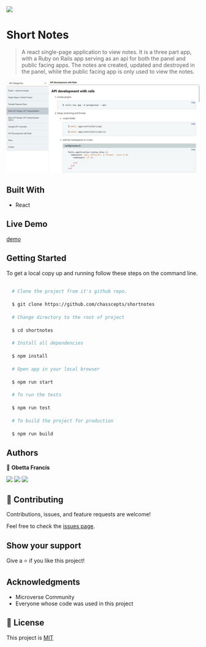 ![](https://img.shields.io/badge/Microverse-blueviolet)

# Short Notes

> A react single-page application to view notes. It is a three part app, with a Ruby on Rails app serving as an api for both the panel and public facing apps. The notes are created, updated and destroyed in the panel, while the public facing app is only used to view the notes.

![screenshot](./screenshot.jpg)

## Built With

- React

## Live Demo

[demo](https://tram.netlify.app/)

## Getting Started

To get a local copy up and running follow these steps on the command line.

```bash

  # Clone the project from it's github repo.

  $ git clone https://github.com/chasscepts/shortnotes

  # Change directory to the root of project

  $ cd shortnotes

  # Install all dependencies

  $ npm install

  # Open app in your local browser

  $ npm run start

  # To run the tests

  $ npm run test

  # To build the project for production

  $ npm run build

```

## Authors

👤 **Obetta Francis**

[![](https://img.shields.io/badge/GitHub-100000?style=for-the-badge&logo=github&logoColor=white)](https://github.com/chasscepts) [![](https://img.shields.io/badge/Twitter-1DA1F2?style=for-the-badge&logo=twitter&logoColor=white)](https://twitter.com/chasscepts) [![](https://img.shields.io/badge/LinkedIn-0077B5?style=for-the-badge&logo=linkedin&logoColor=white)](https://www.linkedin.com/in/chasscepts/)

## 🤝 Contributing

Contributions, issues, and feature requests are welcome!

Feel free to check the [issues page](https://github.com/chasscepts/shortnotes/issues).

## Show your support

Give a ⭐️ if you like this project!

## Acknowledgments
- Microverse Community
- Everyone whose code was used in this project

## 📝 License

This project is [MIT](./LICENSE)